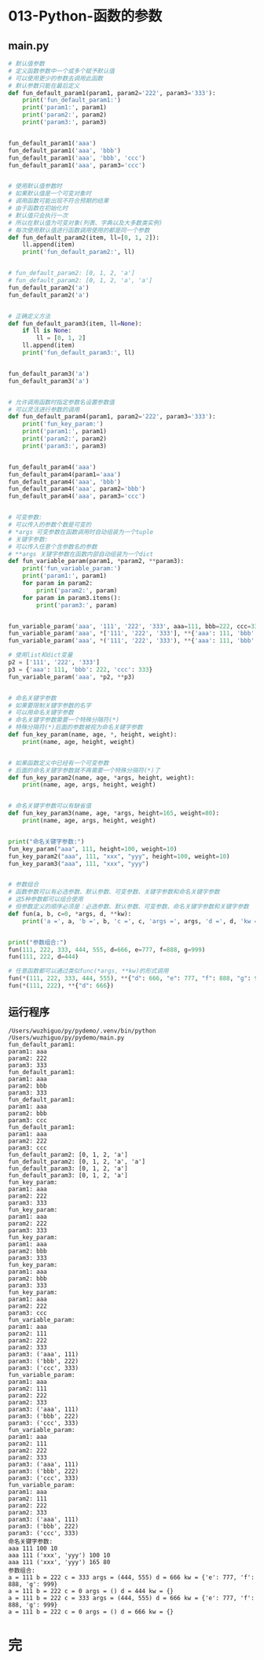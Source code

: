 # 013-Python-函数的参数

## main.py

```python
# 默认值参数
# 定义函数参数中一个或多个赋予默认值
# 可以使用更少的参数去调用此函数
# 默认参数只能在最后定义
def fun_default_param1(param1, param2='222', param3='333'):
    print('fun_default_param1:')
    print('param1:', param1)
    print('param2:', param2)
    print('param3:', param3)


fun_default_param1('aaa')
fun_default_param1('aaa', 'bbb')
fun_default_param1('aaa', 'bbb', 'ccc')
fun_default_param1('aaa', param3='ccc')


# 使用默认值参数时
# 如果默认值是一个可变对象时
# 调用函数可能出现不符合预期的结果
# 由于函数在初始化时
# 默认值只会执行一次
# 所以在默认值为可变对象(列表、字典以及大多数类实例)
# 每次使用默认值进行函数调用使用的都是同一个参数
def fun_default_param2(item, ll=[0, 1, 2]):
    ll.append(item)
    print('fun_default_param2:', ll)


# fun_default_param2: [0, 1, 2, 'a']
# fun_default_param2: [0, 1, 2, 'a', 'a']
fun_default_param2('a')
fun_default_param2('a')


# 正确定义方法
def fun_default_param3(item, ll=None):
    if ll is None:
        ll = [0, 1, 2]
    ll.append(item)
    print('fun_default_param3:', ll)


fun_default_param3('a')
fun_default_param3('a')


# 允许调用函数时指定参数名设置参数值
# 可以灵活进行参数的调用
def fun_default_param4(param1, param2='222', param3='333'):
    print('fun_key_param:')
    print('param1:', param1)
    print('param2:', param2)
    print('param3:', param3)


fun_default_param4('aaa')
fun_default_param4(param1='aaa')
fun_default_param4('aaa', 'bbb')
fun_default_param4('aaa', param2='bbb')
fun_default_param4('aaa', param3='ccc')


# 可变参数:
# 可以传入的参数个数是可变的
# *args 可变参数在函数调用时自动组装为一个tuple
# 关键字参数:
# 可以传入任意个含参数名的参数
# **args 关键字参数在函数内部自动组装为一个dict
def fun_variable_param(param1, *param2, **param3):
    print('fun_variable_param:')
    print('param1:', param1)
    for param in param2:
        print('param2:', param)
    for param in param3.items():
        print('param3:', param)


fun_variable_param('aaa', '111', '222', '333', aaa=111, bbb=222, ccc=333)
fun_variable_param('aaa', *['111', '222', '333'], **{'aaa': 111, 'bbb': 222, 'ccc': 333})
fun_variable_param('aaa', *('111', '222', '333'), **{'aaa': 111, 'bbb': 222, 'ccc': 333})

# 使用list和dict变量
p2 = ['111', '222', '333']
p3 = {'aaa': 111, 'bbb': 222, 'ccc': 333}
fun_variable_param('aaa', *p2, **p3)


# 命名关键字参数
# 如果要限制关键字参数的名字
# 可以用命名关键字参数
# 命名关键字参数需要一个特殊分隔符(*)
# 特殊分隔符(*)后面的参数被视为命名关键字参数
def fun_key_param(name, age, *, height, weight):
    print(name, age, height, weight)


# 如果函数定义中已经有一个可变参数
# 后面的命名关键字参数就不再需要一个特殊分隔符(*)了
def fun_key_param2(name, age, *args, height, weight):
    print(name, age, args, height, weight)


# 命名关键字参数可以有缺省值
def fun_key_param3(name, age, *args, height=165, weight=80):
    print(name, age, args, height, weight)


print("命名关键字参数:")
fun_key_param("aaa", 111, height=100, weight=10)
fun_key_param2("aaa", 111, "xxx", "yyy", height=100, weight=10)
fun_key_param3("aaa", 111, "xxx", "yyy")


# 参数组合
# 函数参数可以有必选参数、默认参数、可变参数、关键字参数和命名关键字参数
# 这5种参数都可以组合使用
# 但参数定义的顺序必须是：必选参数、默认参数、可变参数、命名关键字参数和关键字参数
def fun(a, b, c=0, *args, d, **kw):
    print('a =', a, 'b =', b, 'c =', c, 'args =', args, 'd =', d, 'kw =', kw)


print("参数组合:")
fun(111, 222, 333, 444, 555, d=666, e=777, f=888, g=999)
fun(111, 222, d=444)

# 任意函数都可以通过类似func(*args, **kw)的形式调用
fun(*(111, 222, 333, 444, 555), **{"d": 666, "e": 777, "f": 888, "g": 999})
fun(*(111, 222), **{"d": 666})

```

## 运行程序

    /Users/wuzhiguo/py/pydemo/.venv/bin/python /Users/wuzhiguo/py/pydemo/main.py 
    fun_default_param1:
    param1: aaa
    param2: 222
    param3: 333
    fun_default_param1:
    param1: aaa
    param2: bbb
    param3: 333
    fun_default_param1:
    param1: aaa
    param2: bbb
    param3: ccc
    fun_default_param1:
    param1: aaa
    param2: 222
    param3: ccc
    fun_default_param2: [0, 1, 2, 'a']
    fun_default_param2: [0, 1, 2, 'a', 'a']
    fun_default_param3: [0, 1, 2, 'a']
    fun_default_param3: [0, 1, 2, 'a']
    fun_key_param:
    param1: aaa
    param2: 222
    param3: 333
    fun_key_param:
    param1: aaa
    param2: 222
    param3: 333
    fun_key_param:
    param1: aaa
    param2: bbb
    param3: 333
    fun_key_param:
    param1: aaa
    param2: bbb
    param3: 333
    fun_key_param:
    param1: aaa
    param2: 222
    param3: ccc
    fun_variable_param:
    param1: aaa
    param2: 111
    param2: 222
    param2: 333
    param3: ('aaa', 111)
    param3: ('bbb', 222)
    param3: ('ccc', 333)
    fun_variable_param:
    param1: aaa
    param2: 111
    param2: 222
    param2: 333
    param3: ('aaa', 111)
    param3: ('bbb', 222)
    param3: ('ccc', 333)
    fun_variable_param:
    param1: aaa
    param2: 111
    param2: 222
    param2: 333
    param3: ('aaa', 111)
    param3: ('bbb', 222)
    param3: ('ccc', 333)
    fun_variable_param:
    param1: aaa
    param2: 111
    param2: 222
    param2: 333
    param3: ('aaa', 111)
    param3: ('bbb', 222)
    param3: ('ccc', 333)
    命名关键字参数:
    aaa 111 100 10
    aaa 111 ('xxx', 'yyy') 100 10
    aaa 111 ('xxx', 'yyy') 165 80
    参数组合:
    a = 111 b = 222 c = 333 args = (444, 555) d = 666 kw = {'e': 777, 'f': 888, 'g': 999}
    a = 111 b = 222 c = 0 args = () d = 444 kw = {}
    a = 111 b = 222 c = 333 args = (444, 555) d = 666 kw = {'e': 777, 'f': 888, 'g': 999}
    a = 111 b = 222 c = 0 args = () d = 666 kw = {}


# 完